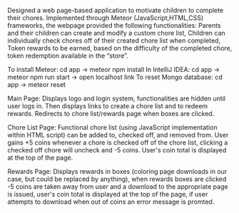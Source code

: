 Designed a web page-based application to motivate children to complete their chores. Implemented through Meteor (JavaScript,HTML,CSS) frameworks, the webpage provided the following functionalities: Parents and their children can create and modify a custom chore list, Children can individually check chores off of their created chore list when completed, Token rewards to be earned, based on the difficulty of the completed chore, token redemption available in the “store”.

To install Meteor: cd app -> meteor npm install
In IntelliJ IDEA: cd app -> meteor npm run start -> open localhost link
To reset Mongo database: cd app -> meteor reset

Main Page: Displays logo and login system, functionalities are hidden until user logs in. Then displays links to create a chore list and to redeem rewards. Redirects to chore list/rewards page when boxes are clicked.

Chore List Page: Functional chore list (using JavaScript implementation within HTML script) can be added to, checked off, and removed from. User gains +5 coins whenever a chore is checked off of the chore list, clicking a checked off chore will uncheck and -5 coins. User's coin total is displayed at the top of the page.

Rewards Page: Displays rewards in boxes (coloring page downloads in our case, but could be replaced by anything), when rewards boxes are clicked -5 coins are taken away from user and a download to the appropriate page is issued, user's coin total is displayed at the top of the page, if user attempts to download when out of coins an error message is promted.
